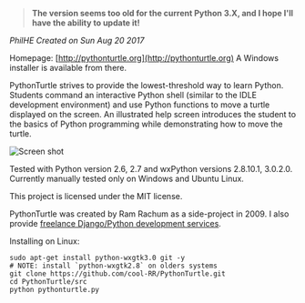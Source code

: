 > **The version seems too old for the current Python 3.X, and I hope I'll have the ability to update it!**

*PhilHE Created on Sun Aug 20 2017*

Homepage: [http://pythonturtle.org](http://pythonturtle.org)
A Windows installer is available from there.

PythonTurtle strives to provide the lowest-threshold way to learn Python. Students command an interactive Python shell (similar to the IDLE development environment) and use Python functions to move a turtle displayed on the screen. An illustrated help screen introduces the student to the basics of Python programming while demonstrating how to move the turtle.

![Screen shot](http://pythonturtle.org/images/screenshot.gif)

Tested with Python version 2.6, 2.7 and wxPython versions 2.8.10.1, 3.0.2.0.
Currently manually tested only on Windows and Ubuntu Linux.

This project is licensed under the MIT license.

PythonTurtle was created by Ram Rachum as a side-project in 2009. I also provide
[freelance Django/Python development services](https://chipmunkdev.com).

Installing on Linux:

    sudo apt-get install python-wxgtk3.0 git -y
    # NOTE: install `python-wxgtk2.8` on olders systems
    git clone https://github.com/cool-RR/PythonTurtle.git
    cd PythonTurtle/src
    python pythonturtle.py
